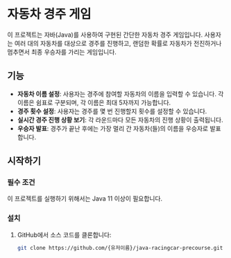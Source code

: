 # 자동차 경주 게임

이 프로젝트는 자바(Java)를 사용하여 구현된 간단한 자동차 경주 게임입니다. 사용자는 여러 대의 자동차를 대상으로 경주를 진행하고, 랜덤한 확률로 자동차가 전진하거나 멈추면서 최종 우승자를 가리는 게임입니다.

## 기능

- **자동차 이름 설정**: 사용자는 경주에 참여할 자동차의 이름을 입력할 수 있습니다. 각 이름은 쉼표로 구분되며, 각 이름은 최대 5자까지 가능합니다.
- **경주 횟수 설정**: 사용자는 경주를 몇 번 진행할지 횟수를 설정할 수 있습니다.
- **실시간 경주 진행 상황 보기**: 각 라운드마다 모든 자동차의 진행 상황이 출력됩니다.
- **우승자 발표**: 경주가 끝난 후에는 가장 멀리 간 자동차(들)의 이름을 우승자로 발표합니다.

## 시작하기

### 필수 조건

이 프로젝트를 실행하기 위해서는 Java 11 이상이 필요합니다.

### 설치

1. GitHub에서 소스 코드를 클론합니다:
   ```bash
   git clone https://github.com/{유저이름}/java-racingcar-precourse.git
